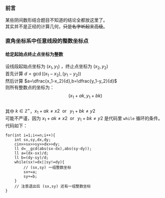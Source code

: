 ### 前言  
某些阴间数形结合题目不知道的结论全都放这里了。  
其实并不是正经的计算几何，~~只是名字听起来高级~~。  
### 直角坐标系中任意线段的整数坐标点  
#### 给定起始点终止点坐标为整数  
设线段起始点坐标为 $(x_1,y_1)$ ，终止点坐标为 $(x_2,y_2)$  
首先计算 $d=\operatorname {gcd} \left ( \left (x_1-x_2 \right ),\left (y_1-y_2\right )\right )$  
然后计算 $a=\dfrac{x_1-x_2}{d},b=\dfrac{y_1-y_2}{d}$  
则所有整数点的坐标为：  
$$(x_1+ak,y_1+bk) $$  
其中 $k \in \mathbb{Z}^+$，$x_1+ak \ne x2\ \  \operatorname{or}\ \ y_1+bk \ne y2$  
可能不严谨，因为 $x_1+ak \ne x2\ \  \operatorname{or}\ \ y_1+bk \ne y2$ 是代码里 `while` 循环的条件。  
代码如下：  
```
for(int i=1;i<=n;i++){
	int sx,sy,dx,dy;
	cin>>sx>>sy>>dx>>dy;
	ll d=__gcd(abs(sx-dx),abs(sy-dy));
	ll a=(dx-sx)/d;
	ll b=(dy-sy)/d;
	while(sx!=dx||sy!=dy){
		// (sx,sy) 一组整数坐标 
		sx+=a;
		sy+=b;
	}
	// 注意退出后 (sx,sy) 还有一组整数坐标 
}
```